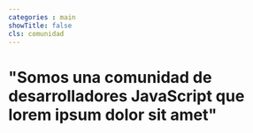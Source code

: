 ```yaml
---
categories : main
showTitle: false
cls: comunidad
---
```


# "Somos una **comunidad** de desarrolladores **JavaScript** que lorem ipsum dolor sit amet"
